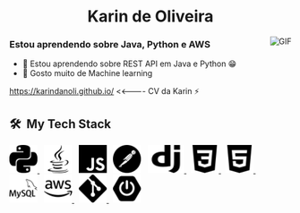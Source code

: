 <h1 align="center">Karin de Oliveira</h1>

<!-- ![](https://camo.githubusercontent.com/5ff9182d12e799168a3bb67b88df7388ae08ede3/68747470733a2f2f6d69726f2e6d656469756d2e636f6d2f6d61782f3837352f312a7164415731546a434e353768316c6275757a766368672e676966 "Link to gif")
-->

<img align="right" height="270px" alt="GIF" src="https://camo.githubusercontent.com/5ff9182d12e799168a3bb67b88df7388ae08ede3/68747470733a2f2f6d69726f2e6d656469756d2e636f6d2f6d61782f3837352f312a7164415731546a434e353768316c6275757a766368672e676966" /> 

### Estou aprendendo sobre Java, Python e AWS
- 🔭 Estou aprendendo sobre REST API em Java e Python :grin:
- 🐍 Gosto muito de Machine learning

https://karindanoli.github.io/ <<---- CV da Karin ⚡


<h2> 🛠 &nbsp;My Tech Stack</h2>
<a href="https://www.python.org" target="_blank"> <img src="images/python.svg" alt="python" width="50" height="50" title="Python"/> </a>
&nbsp;
<a href="" target="_blank"> <img src="images/java.svg" alt="java" width="50" height="50" title="java"/></a> 
&nbsp;
<a href="" target="_blank"> <img src="images/javascript.svg" alt="java" width="50" height="50" title="javascript"/></a>
&nbsp;
<a href="" target="_blank"> <img src="images/postman.svg" alt="postman" width="50" height="50" title="postman"/></a> 
&nbsp;
<a href="https://www.djangoproject.com/" target="_blank"> <img src="images/django.svg" alt="django" width="65" height="50" title="Django"/> </a>
&nbsp;
<a href="https://www.w3schools.com/css/" target="_blank"> <img src="images/css3.svg" alt="css3" width="50" height="50" title="CSS"/> </a>
&nbsp;
<a href="https://www.w3.org/html/" target="_blank"> <img src="images/html5.svg" alt="html5" width="50" height="50" title="HTML"/> </a>
&nbsp;
<a href="https://www.mysql.com/" target="_blank"> <img src="images/mysql.svg" alt="mysql" width="50" height="50" title="MySQL"/></a>
&nbsp; 
<a href="" target="_blank"> <img src="images/amazonaws.svg" alt="AWS" width="50" height="50" title="AWS"/> </a>
&nbsp;
<a href="https://git-scm.com/" target="_blank"> <img src="images/git.svg" alt="git" width="50" height="50" title="GIT"/> </a> 
&nbsp;
<a href="" target="_blank"> <img src="images/springboot.svg" alt="SpringBoot" width="50" height="50" title="SpringBoot"/> </a>

 
